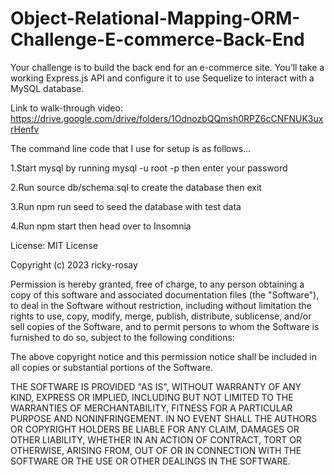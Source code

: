 # Object-Relational-Mapping-ORM-Challenge-E-commerce-Back-End
Your challenge is to build the back end for an e-commerce site. You’ll take a working Express.js API and configure it to use Sequelize to interact with a MySQL database.


Link to walk-through video:
https://drive.google.com/drive/folders/1OdnozbQQmsh0RPZ6cCNFNUK3uxrHenfv

The command line code that I use for setup is as follows...

1.Start mysql by running mysql -u root -p then enter your password

2.Run source db/schema.sql to create the database then exit

3.Run npm run seed to seed the database with test data

4.Run npm start then head over to Insomnia


License:
MIT License

Copyright (c) 2023 ricky-rosay

Permission is hereby granted, free of charge, to any person obtaining a copy
of this software and associated documentation files (the "Software"), to deal
in the Software without restriction, including without limitation the rights
to use, copy, modify, merge, publish, distribute, sublicense, and/or sell
copies of the Software, and to permit persons to whom the Software is
furnished to do so, subject to the following conditions:

The above copyright notice and this permission notice shall be included in all
copies or substantial portions of the Software.

THE SOFTWARE IS PROVIDED "AS IS", WITHOUT WARRANTY OF ANY KIND, EXPRESS OR
IMPLIED, INCLUDING BUT NOT LIMITED TO THE WARRANTIES OF MERCHANTABILITY,
FITNESS FOR A PARTICULAR PURPOSE AND NONINFRINGEMENT. IN NO EVENT SHALL THE
AUTHORS OR COPYRIGHT HOLDERS BE LIABLE FOR ANY CLAIM, DAMAGES OR OTHER
LIABILITY, WHETHER IN AN ACTION OF CONTRACT, TORT OR OTHERWISE, ARISING FROM,
OUT OF OR IN CONNECTION WITH THE SOFTWARE OR THE USE OR OTHER DEALINGS IN THE
SOFTWARE.
